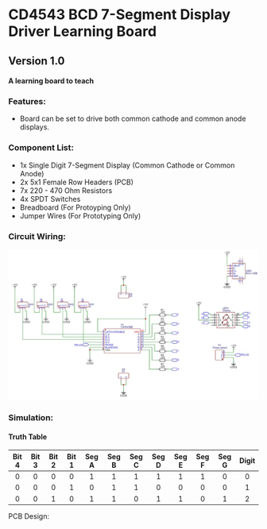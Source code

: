 # CD4543 BCD 7-Segment Display Driver Learning Board

## Version 1.0

#### A learning board to teach 

### Features: 
+ Board can be set to drive both common cathode and common anode displays.

### Component List:
+ 1x Single Digit 7-Segment Display (Common Cathode or Common Anode) 
+ 2x 5x1 Female Row Headers (PCB)
+ 7x 220 - 470 Ohm Resistors 
+ 4x SPDT Switches
+ Breadboard (For Protoyping Only)
+ Jumper Wires (For Prototyping Only)

### Circuit Wiring:

![Schematic](https://github.com/NeonVulture/Learning_Boards/blob/main/CD4543_BCD_7-Segment_Display_Driver/Assests/Schematic.jpg "Schematic")

### Simulation:

#### Truth Table

| Bit 4  | Bit 3 | Bit 2 | Bit 1 | Seg A | Seg B | Seg C | Seg D | Seg E | Seg F | Seg G | Digit |
|:------:|:-----:|:-----:|:-----:|:-----:|:-----:|:-----:|:-----:|:-----:|:-----:|:-----:|:-----:|
| 0      | 0     | 0     | 0     | 1     | 1     | 1     | 1     | 1     | 1     | 0     | 0     |
| 0      | 0     | 0     | 1     | 0     | 1     | 1     | 0     | 0     | 0     | 0     | 1     |
| 0      | 0     | 1     | 0     | 1     | 1     | 0     | 1     | 1     | 0     | 1     | 2     |

PCB Design:
